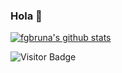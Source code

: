 ### Hola 👋
[![fgbruna's github stats](https://github-readme-stats.vercel.app/api?username=fgbruna&count_private=true&show_icons=true&bg_color=0,22c1c3,fdbb2d&text_color=ffffff&hide_border=true&icon_color=ffffff&title_color=ffffff&include_all_commits=true
)](https://github.com/anuraghazra/github-readme-stats)

![Visitor Badge](https://visitor-badge.laobi.icu/badge?page_id=fgbruna.fgbruna)
